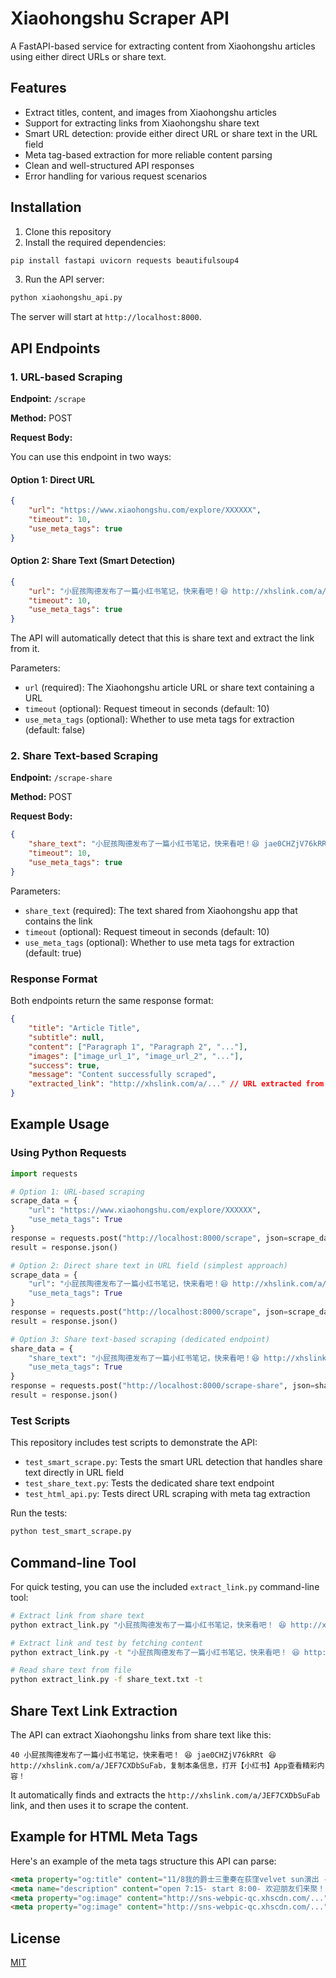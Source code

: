 # Xiaohongshu Scraper API

A FastAPI-based service for extracting content from Xiaohongshu articles using either direct URLs or share text.

## Features

- Extract titles, content, and images from Xiaohongshu articles
- Support for extracting links from Xiaohongshu share text
- Smart URL detection: provide either direct URL or share text in the URL field
- Meta tag-based extraction for more reliable content parsing
- Clean and well-structured API responses
- Error handling for various request scenarios

## Installation

1. Clone this repository
2. Install the required dependencies:

```bash
pip install fastapi uvicorn requests beautifulsoup4
```

3. Run the API server:

```bash
python xiaohongshu_api.py
```

The server will start at `http://localhost:8000`.

## API Endpoints

### 1. URL-based Scraping

**Endpoint:** `/scrape`

**Method:** POST

**Request Body:** 

You can use this endpoint in two ways:

#### Option 1: Direct URL

```json
{
    "url": "https://www.xiaohongshu.com/explore/XXXXXX",
    "timeout": 10,
    "use_meta_tags": true
}
```

#### Option 2: Share Text (Smart Detection)

```json
{
    "url": "小屁孩陶德发布了一篇小红书笔记，快来看吧！😆 http://xhslink.com/a/JEF7CXDbSuFab，复制本条信息...",
    "timeout": 10,
    "use_meta_tags": true
}
```

The API will automatically detect that this is share text and extract the link from it.

Parameters:
- `url` (required): The Xiaohongshu article URL or share text containing a URL
- `timeout` (optional): Request timeout in seconds (default: 10)
- `use_meta_tags` (optional): Whether to use meta tags for extraction (default: false)

### 2. Share Text-based Scraping

**Endpoint:** `/scrape-share`

**Method:** POST

**Request Body:**

```json
{
    "share_text": "小屁孩陶德发布了一篇小红书笔记，快来看吧！😆 jae0CHZjV76kRRt 😆 http://xhslink.com/a/JEF7CXDbSuFab，复制本条信息...",
    "timeout": 10,
    "use_meta_tags": true
}
```

Parameters:
- `share_text` (required): The text shared from Xiaohongshu app that contains the link
- `timeout` (optional): Request timeout in seconds (default: 10)
- `use_meta_tags` (optional): Whether to use meta tags for extraction (default: true)

### Response Format

Both endpoints return the same response format:

```json
{
    "title": "Article Title",
    "subtitle": null,
    "content": ["Paragraph 1", "Paragraph 2", "..."],
    "images": ["image_url_1", "image_url_2", "..."],
    "success": true,
    "message": "Content successfully scraped",
    "extracted_link": "http://xhslink.com/a/..." // URL extracted from share text (null if direct URL was provided)
}
```

## Example Usage

### Using Python Requests

```python
import requests

# Option 1: URL-based scraping
scrape_data = {
    "url": "https://www.xiaohongshu.com/explore/XXXXXX",
    "use_meta_tags": True
}
response = requests.post("http://localhost:8000/scrape", json=scrape_data)
result = response.json()

# Option 2: Direct share text in URL field (simplest approach)
scrape_data = {
    "url": "小屁孩陶德发布了一篇小红书笔记，快来看吧！😆 http://xhslink.com/a/JEF7CXDbSuFab，复制本条信息...",
    "use_meta_tags": True
}
response = requests.post("http://localhost:8000/scrape", json=scrape_data)
result = response.json()

# Option 3: Share text-based scraping (dedicated endpoint)
share_data = {
    "share_text": "小屁孩陶德发布了一篇小红书笔记，快来看吧！😆 http://xhslink.com/a/JEF7CXDbSuFab，复制本条信息...",
    "use_meta_tags": True
}
response = requests.post("http://localhost:8000/scrape-share", json=share_data)
result = response.json()
```

### Test Scripts

This repository includes test scripts to demonstrate the API:

- `test_smart_scrape.py`: Tests the smart URL detection that handles share text directly in URL field
- `test_share_text.py`: Tests the dedicated share text endpoint
- `test_html_api.py`: Tests direct URL scraping with meta tag extraction

Run the tests:

```bash
python test_smart_scrape.py
```

## Command-line Tool

For quick testing, you can use the included `extract_link.py` command-line tool:

```bash
# Extract link from share text
python extract_link.py "小屁孩陶德发布了一篇小红书笔记，快来看吧！ 😆 http://xhslink.com/a/JEF7CXDbSuFab，复制本条"

# Extract link and test by fetching content
python extract_link.py -t "小屁孩陶德发布了一篇小红书笔记，快来看吧！ 😆 http://xhslink.com/a/JEF7CXDbSuFab，复制本条"

# Read share text from file
python extract_link.py -f share_text.txt -t
```

## Share Text Link Extraction

The API can extract Xiaohongshu links from share text like this:

```
40 小屁孩陶德发布了一篇小红书笔记，快来看吧！ 😆 jae0CHZjV76kRRt 😆 http://xhslink.com/a/JEF7CXDbSuFab，复制本条信息，打开【小红书】App查看精彩内容！
```

It automatically finds and extracts the `http://xhslink.com/a/JEF7CXDbSuFab` link, and then uses it to scrape the content.

## Example for HTML Meta Tags

Here's an example of the meta tags structure this API can parse:

```html
<meta property="og:title" content="11/8我的爵士三重奏在荻窪velvet sun演出 - 小红书">
<meta name="description" content="open 7:15- start 8:00- 欢迎朋友们来聚！...">
<meta property="og:image" content="http://sns-webpic-qc.xhscdn.com/...">
<meta property="og:image" content="http://sns-webpic-qc.xhscdn.com/...">
```

## License

[MIT](LICENSE) 